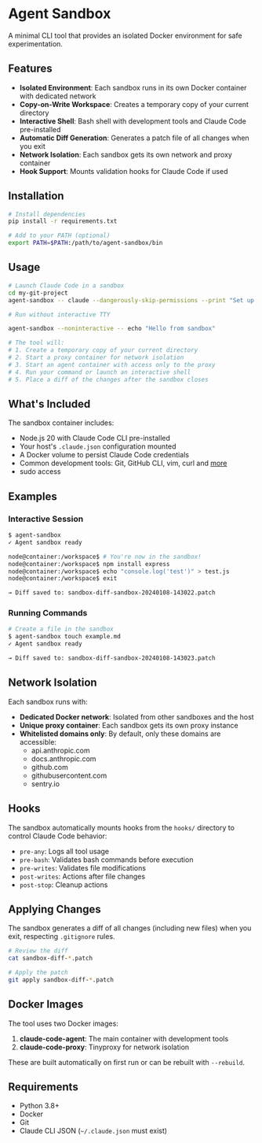 # Agent Sandbox

A minimal CLI tool that provides an isolated Docker environment for safe experimentation.

## Features

- **Isolated Environment**: Each sandbox runs in its own Docker container with dedicated network
- **Copy-on-Write Workspace**: Creates a temporary copy of your current directory  
- **Interactive Shell**: Bash shell with development tools and Claude Code pre-installed
- **Automatic Diff Generation**: Generates a patch file of all changes when you exit
- **Network Isolation**: Each sandbox gets its own network and proxy container
- **Hook Support**: Mounts validation hooks for Claude Code if used

## Installation

```bash
# Install dependencies
pip install -r requirements.txt

# Add to your PATH (optional)
export PATH=$PATH:/path/to/agent-sandbox/bin
```

## Usage

```bash
# Launch Claude Code in a sandbox
cd my-git-project
agent-sandbox -- claude --dangerously-skip-permissions --print "Set up a simple FastAPI project."

# Run without interactive TTY

agent-sandbox --noninteractive -- echo "Hello from sandbox"

# The tool will:
# 1. Create a temporary copy of your current directory
# 2. Start a proxy container for network isolation
# 3. Start an agent container with access only to the proxy
# 4. Run your command or launch an interactive shell
# 5. Place a diff of the changes after the sandbox closes
```


## What's Included

The sandbox container includes:
- Node.js 20 with Claude Code CLI pre-installed
- Your host's `.claude.json` configuration mounted
- A Docker volume to persist Claude Code credentials
- Common development tools: Git, GitHub CLI, vim, curl and [more](Dockerfile.agent)
- sudo access

## Examples

### Interactive Session
```bash
$ agent-sandbox
✓ Agent sandbox ready

node@container:/workspace$ # You're now in the sandbox!
node@container:/workspace$ npm install express
node@container:/workspace$ echo "console.log('test')" > test.js
node@container:/workspace$ exit

→ Diff saved to: sandbox-diff-sandbox-20240108-143022.patch
```

### Running Commands
```bash
# Create a file in the sandbox
$ agent-sandbox touch example.md
✓ Agent sandbox ready

→ Diff saved to: sandbox-diff-sandbox-20240108-143023.patch
```

## Network Isolation

Each sandbox runs with:
- **Dedicated Docker network**: Isolated from other sandboxes and the host
- **Unique proxy container**: Each sandbox gets its own proxy instance
- **Whitelisted domains only**: By default, only these domains are accessible:
  - api.anthropic.com
  - docs.anthropic.com
  - github.com
  - githubusercontent.com
  - sentry.io

## Hooks

The sandbox automatically mounts hooks from the `hooks/` directory to control Claude Code behavior:
- `pre-any`: Logs all tool usage
- `pre-bash`: Validates bash commands before execution
- `pre-writes`: Validates file modifications
- `post-writes`: Actions after file changes
- `post-stop`: Cleanup actions

## Applying Changes

The sandbox generates a diff of all changes (including new files) when you exit, respecting `.gitignore` rules.

```bash
# Review the diff
cat sandbox-diff-*.patch

# Apply the patch
git apply sandbox-diff-*.patch
```

## Docker Images

The tool uses two Docker images:

1. **claude-code-agent**: The main container with development tools
2. **claude-code-proxy**: Tinyproxy for network isolation

These are built automatically on first run or can be rebuilt with `--rebuild`.

## Requirements

- Python 3.8+
- Docker
- Git
- Claude CLI JSON (`~/.claude.json` must exist)
